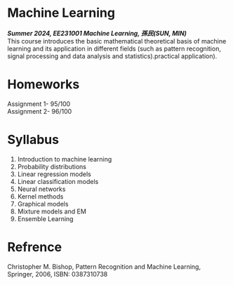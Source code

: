 # Machine Learning<br/>
***Summer 2024, EE231001 Machine Learning, 孫民(SUN, MIN)***<br/>
This course introduces the basic mathematical theoretical basis of machine learning and its application in different fields (such as pattern recognition, signal processing and data analysis and statistics).practical application).
# Homeworks
Assignment 1- 95/100 <br/>
Assignment 2- 96/100 <br/>

# Syllabus
1. Introduction to machine learning
2. Probability distributions
3. Linear regression models
4. Linear classification models
5. Neural networks
6. Kernel methods
7. Graphical models
9. Mixture models and EM
10. Ensemble Learning

# Refrence
Christopher M. Bishop, Pattern Recognition and Machine Learning,
Springer, 2006, ISBN: 0387310738

